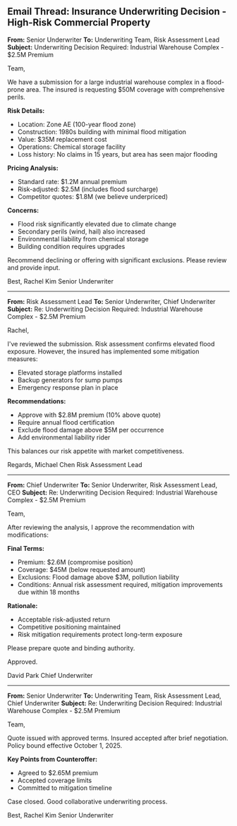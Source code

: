 ## Email Thread: Insurance Underwriting Decision - High-Risk Commercial Property

**From:** Senior Underwriter
**To:** Underwriting Team, Risk Assessment Lead
**Subject:** Underwriting Decision Required: Industrial Warehouse Complex - $2.5M Premium

Team,

We have a submission for a large industrial warehouse complex in a flood-prone area. The insured is requesting $50M coverage with comprehensive perils.

**Risk Details:**
- Location: Zone AE (100-year flood zone)
- Construction: 1980s building with minimal flood mitigation
- Value: $35M replacement cost
- Operations: Chemical storage facility
- Loss history: No claims in 15 years, but area has seen major flooding

**Pricing Analysis:**
- Standard rate: $1.2M annual premium
- Risk-adjusted: $2.5M (includes flood surcharge)
- Competitor quotes: $1.8M (we believe underpriced)

**Concerns:**
- Flood risk significantly elevated due to climate change
- Secondary perils (wind, hail) also increased
- Environmental liability from chemical storage
- Building condition requires upgrades

Recommend declining or offering with significant exclusions. Please review and provide input.

Best,
Rachel Kim
Senior Underwriter

---

**From:** Risk Assessment Lead
**To:** Senior Underwriter, Chief Underwriter
**Subject:** Re: Underwriting Decision Required: Industrial Warehouse Complex - $2.5M Premium

Rachel,

I've reviewed the submission. Risk assessment confirms elevated flood exposure. However, the insured has implemented some mitigation measures:

- Elevated storage platforms installed
- Backup generators for sump pumps
- Emergency response plan in place

**Recommendations:**
- Approve with $2.8M premium (10% above quote)
- Require annual flood certification
- Exclude flood damage above $5M per occurrence
- Add environmental liability rider

This balances our risk appetite with market competitiveness.

Regards,
Michael Chen
Risk Assessment Lead

---

**From:** Chief Underwriter
**To:** Senior Underwriter, Risk Assessment Lead, CEO
**Subject:** Re: Underwriting Decision Required: Industrial Warehouse Complex - $2.5M Premium

Team,

After reviewing the analysis, I approve the recommendation with modifications:

**Final Terms:**
- Premium: $2.6M (compromise position)
- Coverage: $45M (below requested amount)
- Exclusions: Flood damage above $3M, pollution liability
- Conditions: Annual risk assessment required, mitigation improvements due within 18 months

**Rationale:**
- Acceptable risk-adjusted return
- Competitive positioning maintained
- Risk mitigation requirements protect long-term exposure

Please prepare quote and binding authority.

Approved.

David Park
Chief Underwriter

---

**From:** Senior Underwriter
**To:** Underwriting Team, Risk Assessment Lead, Chief Underwriter
**Subject:** Re: Underwriting Decision Required: Industrial Warehouse Complex - $2.5M Premium

Team,

Quote issued with approved terms. Insured accepted after brief negotiation. Policy bound effective October 1, 2025.

**Key Points from Counteroffer:**
- Agreed to $2.65M premium
- Accepted coverage limits
- Committed to mitigation timeline

Case closed. Good collaborative underwriting process.

Best,
Rachel Kim
Senior Underwriter
